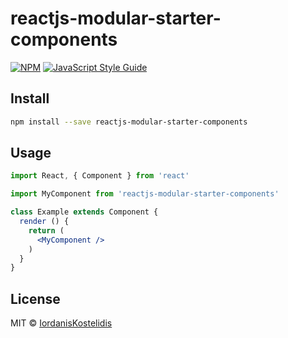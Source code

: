 # reactjs-modular-starter-components

> 

[![NPM](https://img.shields.io/npm/v/reactjs-modular-starter-components.svg)](https://www.npmjs.com/package/reactjs-modular-starter-components) [![JavaScript Style Guide](https://img.shields.io/badge/code_style-standard-brightgreen.svg)](https://standardjs.com)

## Install

```bash
npm install --save reactjs-modular-starter-components
```

## Usage

```jsx
import React, { Component } from 'react'

import MyComponent from 'reactjs-modular-starter-components'

class Example extends Component {
  render () {
    return (
      <MyComponent />
    )
  }
}
```

## License

MIT © [IordanisKostelidis](https://github.com/IordanisKostelidis)
